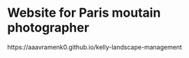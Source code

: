 <h1>
Website for Paris moutain photographer
</h1>
https://aaavramenk0.github.io/kelly-landscape-management
